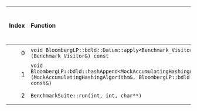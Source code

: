 |   Index | Function                                                                                                                                   |   Difference in number of lines |   Function size difference in bytes | Disassembly                                                |   Number of lines in `assume` build |   Number of bytes in `assume` build |   Number of lines in `none` build |   Number of bytes in `none` build |
|--------:|:-------------------------------------------------------------------------------------------------------------------------------------------|--------------------------------:|------------------------------------:|:-----------------------------------------------------------|------------------------------------:|------------------------------------:|----------------------------------:|----------------------------------:|
|       0 | `void BloombergLP::bdld::Datum::apply<Benchmark_Visitor>(Benchmark_Visitor&) const`                                                        |                              -1 |                                   0 | [Assumed](0.assume.s), [Ignored](0.none.s), [Diff](0.diff) |                                 592 |                             4571808 |                               592 |                           4572288 |
|       1 | `void BloombergLP::bdld::hashAppend<MockAccumulatingHashingAlgorithm>(MockAccumulatingHashingAlgorithm&, BloombergLP::bdld::Datum const&)` |                             -29 |                                -112 | [Assumed](1.assume.s), [Ignored](1.none.s), [Diff](1.diff) |                                1680 |                             4572400 |                              1792 |                           4572880 |
|       2 | `BenchmarkSuite::run(int, int, char**)`                                                                                                    |                             -40 |                                -160 | [Assumed](2.assume.s), [Ignored](2.none.s), [Diff](2.diff) |                               34208 |                             4218608 |                             34368 |                           4218608 |